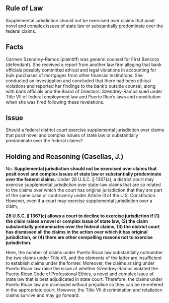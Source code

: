 ## Rule of Law

Supplemental jurisdiction should not be exercised over claims that posit novel and complex issues of state law or substantially predominate over the federal claims.

## Facts

Carmen Szendrey-Ramos (plaintiff) was general counsel for First Bancorp (defendant). She received a report from another law firm alleging that bank officials possibly committed ethical and legal violations in accounting for bulk purchases of mortgages from other financial institutions. She conducted an investigation and concluded that there had been ethical violations and reported her findings to the bank’s outside counsel, along with bank officials and the Board of Directors. Szendrey-Ramos sued under Title VII of federal employment law and Puerto Rico’s laws and constitution when she was fired following these revelations.

## Issue

Should a federal district court exercise supplemental jurisdiction over claims that posit novel and complex issues of state law or substantially predominate over the federal claims?

## Holding and Reasoning (Casellas, J.)

No. **Supplemental jurisdiction should not be exercised over claims that posit novel and complex issues of state law or substantially predominate over the federal claims.** Under 28 U.S.C. § 1367(a), a district court may exercise supplemental jurisdiction over state-law claims that are so related to the claims over which the court has original jurisdiction that they are part of the same case or controversy under Article III of the U.S. Constitution. However, even if a court may exercise supplemental jurisdiction over a claim, 

**28 U.S.C. § 1367(c) allows a court to decline to exercise jurisdiction if (1) the claim raises a novel or complex issue of state law, (2) the claim substantially predominates over the federal claims, (3) the district court has dismissed all the claims in the action over which it has original jurisdiction, or (4) there are other compelling reasons not to exercise jurisdiction.**

Here, the number of claims under Puerto Rican law substantially outnumber the two claims under Title VII, and the elements of the latter are insufficient to establish claims under the former. Moreover, the claims arising under Puerto Rican law raise the issue of whether Szendrey-Ramos violated the Puerto Rican Code of Professional Ethics, a novel and complex issue of state law that is best adjudicated in state court. Therefore, the claims under Puerto Rican law are dismissed without prejudice so they can be re-entered in the appropriate court. However, the Title VII discrimination and retaliation claims survive and may go forward.